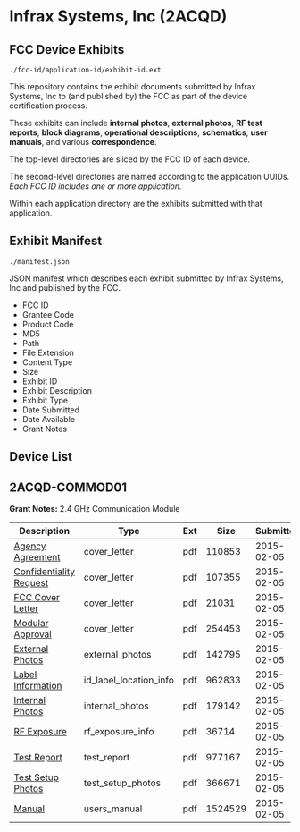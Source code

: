 # Infrax Systems, Inc (2ACQD)
## FCC Device Exhibits

```
./fcc-id/application-id/exhibit-id.ext
```

This repository contains the exhibit documents submitted by Infrax Systems, Inc to (and published by) the FCC as part of the device certification process.

These exhibits can include **internal photos**, **external photos**, **RF test reports**, **block diagrams**, **operational descriptions**, **schematics**, **user manuals**, and various **correspondence**.

The top-level directories are sliced by the FCC ID of each device.

The second-level directories are named according to the application UUIDs. *Each FCC ID includes one or more application.*

Within each application directory are the exhibits submitted with that application. 

## Exhibit Manifest

```
./manifest.json
```

JSON manifest which describes each exhibit submitted by Infrax Systems, Inc and published by the FCC.

- FCC ID
- Grantee Code
- Product Code
- MD5
- Path
- File Extension
- Content Type
- Size
- Exhibit ID
- Exhibit Description
- Exhibit Type
- Date Submitted
- Date Available
- Grant Notes

## Device List
## 2ACQD-COMMOD01
**Grant Notes:** 2.4 GHz Communication Module

| Description | Type | Ext | Size | Submitted | Available |
| ----------- | ---- | --- | ---- | --------- | --------- |
| [Agency Agreement](2ACQD-COMMOD01/62fb9e94c3d5a53e6ec52ea5f5b7bcbd/2524786.pdf) | cover_letter | pdf | 110853 | 2015-02-05 | 2015-02-05 |
| [Confidentiality Request](2ACQD-COMMOD01/62fb9e94c3d5a53e6ec52ea5f5b7bcbd/2524787.pdf) | cover_letter | pdf | 107355 | 2015-02-05 | 2015-02-05 |
| [FCC Cover Letter](2ACQD-COMMOD01/62fb9e94c3d5a53e6ec52ea5f5b7bcbd/2524788.pdf) | cover_letter | pdf | 21031 | 2015-02-05 | 2015-02-05 |
| [Modular Approval](2ACQD-COMMOD01/62fb9e94c3d5a53e6ec52ea5f5b7bcbd/2524789.pdf) | cover_letter | pdf | 254453 | 2015-02-05 | 2015-02-05 |
| [External Photos](2ACQD-COMMOD01/62fb9e94c3d5a53e6ec52ea5f5b7bcbd/2524785.pdf) | external_photos | pdf | 142795 | 2015-02-05 | 2015-02-05 |
| [Label Information](2ACQD-COMMOD01/62fb9e94c3d5a53e6ec52ea5f5b7bcbd/2524791.pdf) | id_label_location_info | pdf | 962833 | 2015-02-05 | 2015-02-05 |
| [Internal Photos](2ACQD-COMMOD01/62fb9e94c3d5a53e6ec52ea5f5b7bcbd/2524790.pdf) | internal_photos | pdf | 179142 | 2015-02-05 | 2015-02-05 |
| [RF Exposure](2ACQD-COMMOD01/62fb9e94c3d5a53e6ec52ea5f5b7bcbd/2524792.pdf) | rf_exposure_info | pdf | 36714 | 2015-02-05 | 2015-02-05 |
| [Test Report](2ACQD-COMMOD01/62fb9e94c3d5a53e6ec52ea5f5b7bcbd/2524795.pdf) | test_report | pdf | 977167 | 2015-02-05 | 2015-02-05 |
| [Test Setup Photos](2ACQD-COMMOD01/62fb9e94c3d5a53e6ec52ea5f5b7bcbd/2524793.pdf) | test_setup_photos | pdf | 366671 | 2015-02-05 | 2015-02-05 |
| [Manual](2ACQD-COMMOD01/62fb9e94c3d5a53e6ec52ea5f5b7bcbd/2524794.pdf) | users_manual | pdf | 1524529 | 2015-02-05 | 2015-02-05 |
